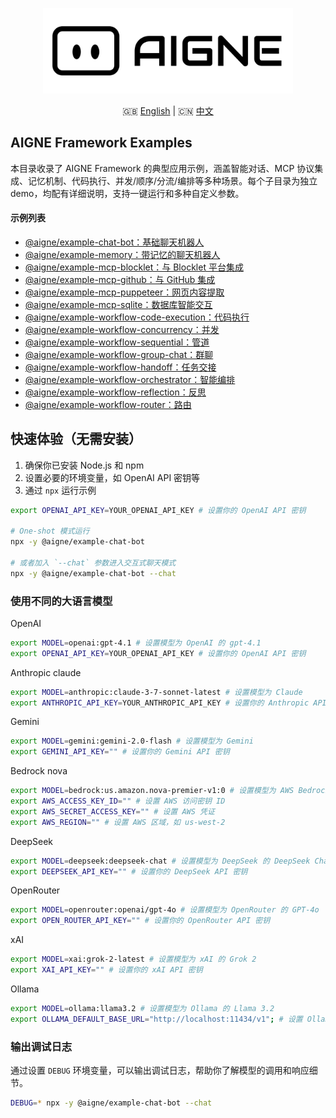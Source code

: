 <p align="center">
  <img src="../logo.svg" alt="AIGNE Logo" width="400"/>
</p>

<p align="center">
  🇬🇧 <a href="./README.md">English</a> | 🇨🇳 <a href="./README.zh.md">中文</a>
</p>

## AIGNE Framework Examples

本目录收录了 AIGNE Framework 的典型应用示例，涵盖智能对话、MCP 协议集成、记忆机制、代码执行、并发/顺序/分流/编排等多种场景。每个子目录为独立 demo，均配有详细说明，支持一键运行和多种自定义参数。

#### 示例列表

- [@aigne/example-chat-bot：基础聊天机器人](./chat-bot/README.md)
- [@aigne/example-memory：带记忆的聊天机器人](./memory/README.md)
- [@aigne/example-mcp-blocklet：与 Blocklet 平台集成](./mcp-blocklet/README.md)
- [@aigne/example-mcp-github：与 GitHub 集成](./mcp-github/README.md)
- [@aigne/example-mcp-puppeteer：网页内容提取](./mcp-puppeteer/README.md)
- [@aigne/example-mcp-sqlite：数据库智能交互](./mcp-sqlite/README.md)
- [@aigne/example-workflow-code-execution：代码执行](./workflow-code-execution/README.md)
- [@aigne/example-workflow-concurrency：并发](./workflow-concurrency/README.md)
- [@aigne/example-workflow-sequential：管道](./workflow-sequential/README.md)
- [@aigne/example-workflow-group-chat：群聊](./workflow-group-chat/README.md)
- [@aigne/example-workflow-handoff：任务交接](./workflow-handoff/README.md)
- [@aigne/example-workflow-orchestrator：智能编排](./workflow-orchestrator/README.md)
- [@aigne/example-workflow-reflection：反思](./workflow-reflection/README.md)
- [@aigne/example-workflow-router：路由](./workflow-router/README.md)

## 快速体验（无需安装）

1. 确保你已安装 Node.js 和 npm
2. 设置必要的环境变量，如 OpenAI API 密钥等
3. 通过 `npx` 运行示例

```bash
export OPENAI_API_KEY=YOUR_OPENAI_API_KEY # 设置你的 OpenAI API 密钥

# One-shot 模式运行
npx -y @aigne/example-chat-bot

# 或者加入 `--chat` 参数进入交互式聊天模式
npx -y @aigne/example-chat-bot --chat
```

### 使用不同的大语言模型

OpenAI

```bash
export MODEL=openai:gpt-4.1 # 设置模型为 OpenAI 的 gpt-4.1
export OPENAI_API_KEY=YOUR_OPENAI_API_KEY # 设置你的 OpenAI API 密钥
```

Anthropic claude

```bash
export MODEL=anthropic:claude-3-7-sonnet-latest # 设置模型为 Claude
export ANTHROPIC_API_KEY=YOUR_ANTHROPIC_API_KEY # 设置你的 Anthropic API 密钥
```

Gemini

```bash
export MODEL=gemini:gemini-2.0-flash # 设置模型为 Gemini
export GEMINI_API_KEY="" # 设置你的 Gemini API 密钥
```

Bedrock nova

```bash
export MODEL=bedrock:us.amazon.nova-premier-v1:0 # 设置模型为 AWS Bedrock 的 Nova Premier
export AWS_ACCESS_KEY_ID="" # 设置 AWS 访问密钥 ID
export AWS_SECRET_ACCESS_KEY="" # 设置 AWS 凭证
export AWS_REGION="" # 设置 AWS 区域，如 us-west-2
```

DeepSeek

```bash
export MODEL=deepseek:deepseek-chat # 设置模型为 DeepSeek 的 DeepSeek Chat
export DEEPSEEK_API_KEY="" # 设置你的 DeepSeek API 密钥
```

OpenRouter

```bash
export MODEL=openrouter:openai/gpt-4o # 设置模型为 OpenRouter 的 GPT-4o
export OPEN_ROUTER_API_KEY="" # 设置你的 OpenRouter API 密钥
```

xAI

```bash
export MODEL=xai:grok-2-latest # 设置模型为 xAI 的 Grok 2
export XAI_API_KEY="" # 设置你的 xAI API 密钥
```

Ollama

```bash
export MODEL=ollama:llama3.2 # 设置模型为 Ollama 的 Llama 3.2
export OLLAMA_DEFAULT_BASE_URL="http://localhost:11434/v1"; # 设置 Ollama 的默认 API 地址
```

### 输出调试日志

通过设置 `DEBUG` 环境变量，可以输出调试日志，帮助你了解模型的调用和响应细节。

```bash
DEBUG=* npx -y @aigne/example-chat-bot --chat
```

